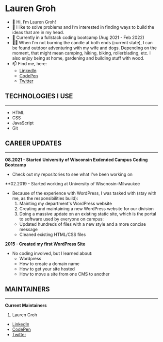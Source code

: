 # Lauren Groh

- 👋 Hi, I’m Lauren Groh!
- 👀 I like to solve problems and I’m interested in finding ways to build the ideas that are in my head.
- 🌱 Currently in a fullstack coding bootcamp (Aug 2021 - Feb 2022)
- &#x1f635;&#x200d;&#x1f4ab; When I'm not burning the candle at both ends (current state), I can be found outdoor adventuring with my wife and dogs. Depending on the moment, that might mean camping, hiking, biking, rollerblading, etc. I also enjoy being at home, gardening and building stuff with wood.
- 📫 Find me, here:
   * [LinkedIn](https://www.linkedin.com/in/legroh/ "LinkedIn Profile")
   * [CodePen](https://codepen.io/GrohTech "CodePen Profile")
   * [Twitter](https://twitter.com/GrohTech "Twitter Profile") 

## TECHNOLOGIES I USE
---------------------

* HTML
* CSS
* JavaScript
* Git

## CAREER UPDATES
----------

**08.2021 - Started University of Wisconsin Exdended Campus Coding Bootcamp**
* Check out my repositories to see what I've been working on

**02.2019 - Started working at University of Wiscnosin-Milwaukee
* Because of the experience with WordPress, I was tasked with (stay with me, as the responsibilities build):
  1. Mainting my department's WordPress website
  2. Creating and maintaining a new WordPress website for our division
  3. Doing a massive update on an existing static site, which is the portal to software used by everyone on campus:
    * Updated hundreds of files with a new style and a more concise message
    * Cleaned existing HTML/CSS files

**2015 - Created my first WordPress Site**
* No coding involved, but I learned about:
  * Wordpress
  * How to create a domain name
  * How to get your site hosted
  * How to move a site from one CMS to another    

## MAINTAINERS
--------------
**Current Maintainers**
1. Lauren Groh
  * [LinkedIn](https://www.linkedin.com/in/legroh/ "LinkedIn Profile")
  * [CodePen](https://codepen.io/GrohTech "CodePen Profile")
  * [Twitter](https://twitter.com/GrohTech "Twitter Profile") 
